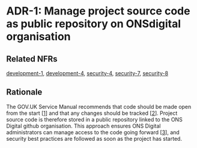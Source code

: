 # ADR-1: Manage project source code as public repository on ONSdigital organisation

## Related NFRs

[development-1][1], [development-4][2], [security-4][3], [security-7][4], [security-8][5]

## Rationale

The GOV.UK Service Manual recommends that code should be made open from the start \[[1]\] and that any changes should be tracked \[[2]\]. Project source code is therefore stored in a public repository linked to the ONS Digital github organisation. This approach ensures ONS Digital administrators can manage access to the code going forward \[[3]\], and security best practices are followed as soon as the project has started.

[1]: ../non-functional-requirements/development.md#development-1
[2]: ../non-functional-requirements/development.md#development-4
[3]: ../non-functional-requirements/security.md#security-4
[4]: ../non-functional-requirements/security.md#security-7
[5]: ../non-functional-requirements/security.md#security-8
